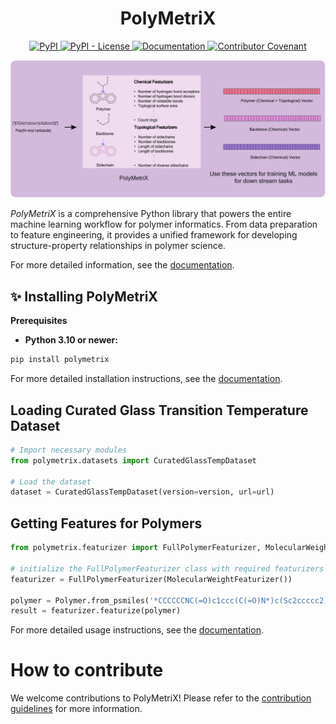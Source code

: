 <h1 align="center">
  PolyMetriX
</h1>
<p align="center">
    <a href="https://pypi.org/project/polymetrix">
        <img alt="PyPI" src="https://img.shields.io/pypi/v/polymetrix" />
    </a>
    <a href="./LICENSE">
        <img alt="PyPI - License" src="https://img.shields.io/pypi/l/polymetrix" />
    </a>
    <a href='https://lamalab-org.github.io/PolyMetriX/'>
        <img src="https://img.shields.io/badge/docs-passing-brightgreen" alt="Documentation">
    </a>
    <a href="https://www.contributor-covenant.org">
        <img alt="Contributor Covenant" src="https://img.shields.io/badge/Contributor%20Covenant-2.1-4baaaa.svg" />
    </a>
</p>

<p align="center">
<picture>
  <source media="(prefers-color-scheme: dark)" srcset="./docs/figures/overview-dark.png">
  <img alt="PolyMetriX Overview" src="./docs/figures/overview.png">
</picture>
</p>

*PolyMetriX* is a comprehensive Python library that powers the entire machine learning workflow for polymer informatics. From data preparation to feature engineering, it provides a unified framework for developing structure-property relationships in polymer science.

For more detailed information, see the [documentation](https://lamalab-org.github.io/polymetrix/).

## ✨ Installing PolyMetriX

**Prerequisites**

- **Python 3.10 or newer:**

```bash
pip install polymetrix
```
For more detailed installation instructions, see the [documentation](https://lamalab-org.github.io/PolyMetriX/installation/).

## Loading Curated Glass Transition Temperature Dataset

```python
# Import necessary modules
from polymetrix.datasets import CuratedGlassTempDataset

# Load the dataset
dataset = CuratedGlassTempDataset(version=version, url=url)
```

## Getting Features for Polymers

```python
from polymetrix.featurizer import FullPolymerFeaturizer, MolecularWeightFeaturizer, 

# initialize the FullPolymerFeaturizer class with required featurizers
featurizer = FullPolymerFeaturizer(MolecularWeightFeaturizer()) 

polymer = Polymer.from_psmiles('*CCCCCCNC(=O)c1ccc(C(=O)N*)c(Sc2ccccc2)c1') 
result = featurizer.featurize(polymer) 
```
For more detailed usage instructions, see the [documentation](https://lamalab-org.github.io/PolyMetriX/how_to_guides/).


# How to contribute

We welcome contributions to PolyMetriX! Please refer to the [contribution guidelines](https://lamalab-org.github.io/PolyMetriX/contributing/) for more information.
